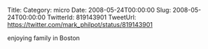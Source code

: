 Title: 
Category: micro
Date: 2008-05-24T00:00:00
Slug: 2008-05-24T00:00:00
TwitterId: 819143901
TweetUrl: https://twitter.com/mark_philpot/status/819143901

enjoying family in Boston